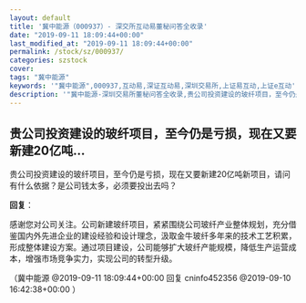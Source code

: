 ```yaml
---
layout: default
title: '冀中能源（000937）- 深交所互动易董秘问答全收录'
date: "2019-09-11 18:09:44+00:00"
last_modified_at: "2019-09-11 18:09:44+00:00"
permalink: /stock/sz/000937/
categories: szstock
cover: 
tags: "冀中能源"
keywords: '"冀中能源",000937,互动易,深证互动易,深圳交易所,上证易互动,上证e互动'
description: '"冀中能源-深圳交易所董秘问答全收录,贵公司投资建设的玻纤项目，至今仍是亏损，现在又要新建20亿吨新项目，请问有什么依据？是公司钱太多，必须要投出去吗？"'
---
```


## 贵公司投资建设的玻纤项目，至今仍是亏损，现在又要新建20亿吨...

贵公司投资建设的玻纤项目，至今仍是亏损，现在又要新建20亿吨新项目，请问有什么依据？是公司钱太多，必须要投出去吗？

**回复**：

感谢您对公司关注。公司新建玻纤项目，紧紧围绕公司玻纤产业整体规划，充分借鉴国内外先进企业的建设经验和设计理念，汲取金牛玻纤多年来的技术工艺积累，形成整体建设方案。通过项目建设，公司能够扩大玻纤产能规模，降低生产运营成本，增强市场竞争实力，实现公司的转型升级。 

（冀中能源  @2019-09-11 18:09:44+00:00 回复 cninfo452356  @2019-09-10 16:42:38+00:00 ）

